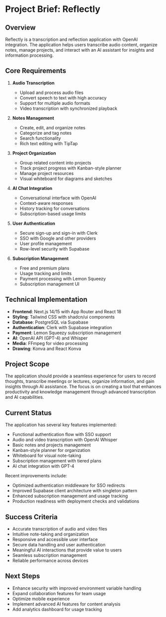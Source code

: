 # Project Brief: Reflectly

## Overview
Reflectly is a transcription and reflection application with OpenAI integration. The application helps users transcribe audio content, organize notes, manage projects, and interact with an AI assistant for insights and information processing.

## Core Requirements

1. **Audio Transcription**
   - Upload and process audio files
   - Convert speech to text with high accuracy
   - Support for multiple audio formats
   - Video transcription with synchronized playback

2. **Notes Management**
   - Create, edit, and organize notes
   - Categorize and tag notes
   - Search functionality
   - Rich text editing with TipTap

3. **Project Organization**
   - Group related content into projects
   - Track project progress with Kanban-style planner
   - Manage project resources
   - Visual whiteboard for diagrams and sketches

4. **AI Chat Integration**
   - Conversational interface with OpenAI
   - Context-aware responses
   - History tracking for conversations
   - Subscription-based usage limits

5. **User Authentication**
   - Secure sign-up and sign-in with Clerk
   - SSO with Google and other providers
   - User profile management
   - Row-level security with Supabase

6. **Subscription Management**
   - Free and premium plans
   - Usage tracking and limits
   - Payment processing with Lemon Squeezy
   - Subscription management UI

## Technical Implementation

- **Frontend**: Next.js 14/15 with App Router and React 18
- **Styling**: Tailwind CSS with shadcn/ui components
- **Database**: PostgreSQL via Supabase
- **Authentication**: Clerk with Supabase integration
- **Payment**: Lemon Squeezy subscription management
- **AI**: OpenAI API (GPT-4) and Whisper
- **Media**: FFmpeg for video processing
- **Drawing**: Konva and React Konva

## Project Scope

The application should provide a seamless experience for users to record thoughts, transcribe meetings or lectures, organize information, and gain insights through AI assistance. The focus is on creating a tool that enhances productivity and knowledge management through advanced transcription and AI capabilities.

## Current Status

The application has several key features implemented:
- Functional authentication flow with SSO support
- Audio and video transcription with OpenAI Whisper
- Basic notes and projects management
- Kanban-style planner for organization
- Whiteboard for visual note-taking
- Subscription management with tiered plans
- AI chat integration with GPT-4

Recent improvements include:
- Optimized authentication middleware for SSO redirects
- Improved Supabase client architecture with singleton pattern
- Enhanced subscription management and usage tracking
- Production readiness with deployment checks and validations

## Success Criteria

- Accurate transcription of audio and video files
- Intuitive note-taking and organization
- Responsive and accessible user interface
- Secure data handling and user authentication
- Meaningful AI interactions that provide value to users
- Seamless subscription management
- Reliable performance across devices

## Next Steps

- Enhance security with improved environment variable handling
- Expand collaboration features for team usage
- Optimize mobile experience
- Implement advanced AI features for content analysis
- Add analytics dashboard for usage tracking 